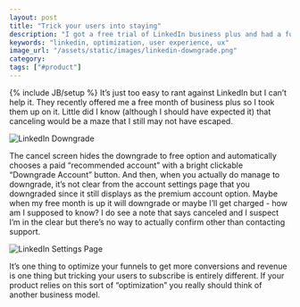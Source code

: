 ```yaml
---
layout: post
title: "Trick your users into staying"
description: "I got a free trial of LinkedIn business plus and had a fun time figuring out how to cancel it."
keywords: "linkedin, optimization, user experience, ux"
image_url: "/assets/static/images/linkedin-downgrade.png"
category:
tags: ["#product"]
---
```

{% include JB/setup %}
It’s just too easy to rant against LinkedIn but I can’t help it. They recently offered me a free month of business plus so I took them up on it. Little did I know (although I should have expected it) that canceling would be a maze that I still may not have escaped.

<img src="{{ IMG_PATH }}linkedin-downgrade.png" alt="LinkedIn Downgrade"/>

The cancel screen hides the downgrade to free option and automatically chooses a paid “recommended account” with a bright clickable “Downgrade Account” button. And then, when you actually do manage to downgrade, it’s not clear from the account settings page that you downgraded since it still displays as the premium account option. Maybe when my free month is up it will downgrade or maybe I’ll get charged - how am I supposed to know? I do see a note that says canceled and I suspect I’m in the clear but there’s no way to actually confirm other than contacting support.

<img src="{{ IMG_PATH }}linkedin-settings.png" alt="LinkedIn Settings Page"/>

It’s one thing to optimize your funnels to get more conversions and revenue is one thing but tricking your users to subscribe is entirely different. If your product relies on this sort of “optimization” you really should think of another business model.